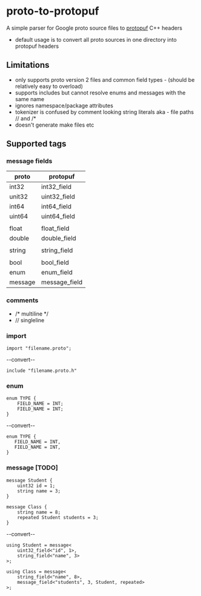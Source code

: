 # proto-to-protopuf
A simple parser for Google proto source files to [protopuf](https://github.com/PragmaTwice/protopuf) C++ headers 
- default usage is to convert all proto sources in one directory into protopuf headers

## Limitations
- only supports proto version 2 files and common field types - (should be relatively easy to overload)
- supports includes but cannot resolve enums and messages with the same name
- ignores namespace/package attributes
- tokenizer is confused by comment looking string literals aka - file paths // and /*
- doesn't generate make files etc

## Supported tags

### message fields
| proto  | protopuf |
| ------------- | ------------- |
|int32   | int32_field |
|unit32  | uint32_field |
|int64   | int64_field |
|uint64  | uint64_field |
| |
|float   | float_field |
|double  | double_field |
| |
|string  | string_field |
| |
|bool    | bool_field |
|enum |enum_field |
|message |message_field |


### comments
- /* multiline */
- // singleline
 

### import

    import "filename.proto";

--convert--

    include "filename.proto.h"

### enum

    enum TYPE {
        FIELD_NAME = INT;
        FIELD_NAME = INT;
    }

--convert--

    enum TYPE {
       FIELD_NAME = INT,
       FIELD_NAME = INT,
    }


### message [TODO]
    message Student {
        uint32 id = 1;
        string name = 3;
    }

    message Class {
        string name = 8;
        repeated Student students = 3;
    }

--convert--

    using Student = message<
        uint32_field<"id", 1>, 
        string_field<"name", 3>
    >;
    
    using Class = message<
        string_field<"name", 8>, 
        message_field<"students", 3, Student, repeated>
    >;

